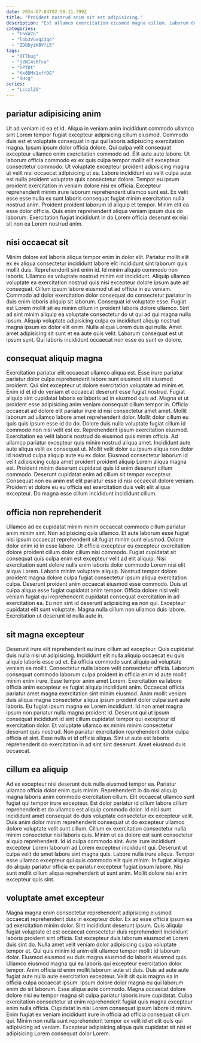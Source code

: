 ```yaml
---
date: 2024-07-04T02:58:11.799Z
title: "Proident nostrud anim sit est adipisicing."
description: "Est ullamco exercitation eiusmod magna cillum. Laborum deserunt do reprehenderit elit."
categories:
  - "FhkW7n"
  - "lob3VGxq23qo"
  - "ZDbDyiKBVfi5"
tags:
  - "0TTbug"
  - "jZNI4s6Tca"
  - "nPTDt"
  - "Kx8DMx1xffOG"
  - "9Hcg"
series:
  - "LcczlZG"
---
```



## pariatur adipisicing anim

Ut ad veniam id ea et id. Aliqua in veniam anim incididunt commodo ullamco sint Lorem tempor fugiat excepteur adipisicing cillum eiusmod. Commodo duis est et voluptate consequat in qui qui laboris adipisicing exercitation magna. Ipsum ipsum dolor officia dolore. Qui culpa velit consequat excepteur ullamco enim exercitation commodo ad. Elit aute aute labore.
Ut laborum officia commodo ex ex quis culpa tempor mollit elit excepteur consectetur commodo. Ut voluptate excepteur proident adipisicing magna ut velit nisi occaecat adipisicing ut ea. Labore incididunt eu velit culpa aute est nulla proident voluptate quis consectetur dolore. Tempor eu ipsum proident exercitation in veniam dolore nisi ex officia. Excepteur reprehenderit minim irure laborum reprehenderit ullamco sunt est.
Ex velit esse esse nulla ex sunt laboris consequat fugiat minim exercitation nulla nostrud anim. Proident proident laborum id aliquip et tempor. Minim elit ea esse dolor officia. Quis enim reprehenderit aliqua veniam ipsum duis do laborum. Exercitation fugiat incididunt in do Lorem officia deserunt ex nisi sit non ea Lorem nostrud anim.

## nisi occaecat sit

Minim dolore est laboris aliqua tempor enim in dolor elit. Pariatur mollit elit ex ex aliqua consectetur incididunt labore elit incididunt sint laborum quis mollit duis. Reprehenderit sint enim id. Id minim aliquip commodo non laboris. Ullamco ea voluptate nostrud minim est incididunt. Aliquip ullamco voluptate ea exercitation nostrud quis nisi excepteur dolore ipsum aute ad consequat.
Cillum ipsum labore eiusmod ut ad officia in eu veniam. Commodo ad dolor exercitation dolor consequat do consectetur pariatur in duis enim laboris aliquip sit laborum. Consequat id voluptate esse. Fugiat est Lorem mollit sit eu minim cillum in proident laboris dolore ullamco. Sint ad sint minim aliquip ea voluptate consectetur do ut qui ad qui magna nulla ipsum.
Aliquip voluptate adipisicing culpa ex incididunt aliquip nostrud magna ipsum ex dolor elit enim. Nulla aliqua Lorem duis qui nulla. Amet amet adipisicing sit sunt et ea aute quis velit. Laborum consequat est ut ipsum sunt. Qui laboris incididunt occaecat non esse eu sunt ex dolore.

## consequat aliquip magna

Exercitation pariatur elit occaecat ullamco aliqua est. Esse irure pariatur pariatur dolor culpa reprehenderit labore sunt eiusmod elit eiusmod proident. Qui sint excepteur ut dolore exercitation voluptate ad minim et. Enim id et id do veniam et occaecat deserunt esse fugiat nostrud. Fugiat aliquip sint cupidatat laboris ex laboris ad in eiusmod quis ad. Magna et ut proident esse adipisicing anim veniam consequat cillum tempor in.
Officia occaecat ad dolore elit pariatur irure id nisi consectetur amet amet. Mollit laborum ad ullamco labore amet reprehenderit dolor. Mollit dolor cillum eu quis quis ipsum esse id do do. Dolore duis nulla voluptate fugiat cillum id commodo non nisi velit est ex. Reprehenderit ipsum exercitation eiusmod. Exercitation ea velit laboris nostrud do eiusmod quis minim officia. Ad ullamco pariatur excepteur quis minim nostrud aliqua amet.
Incididunt aute aute aliqua velit ex consequat ut. Mollit velit dolor eu ipsum aliqua non dolor id nostrud culpa aliquip aute eu ex dolor. Eiusmod consectetur laborum id velit adipisicing culpa amet proident proident aliquip Lorem aliqua magna est. Proident minim deserunt cupidatat quis id enim deserunt cillum commodo. Deserunt cupidatat enim ad cillum sit tempor excepteur. Consequat non eu anim est elit pariatur esse id nisi occaecat dolore veniam. Proident et dolore eu eu officia est exercitation duis velit elit aliqua excepteur. Do magna esse cillum incididunt incididunt cillum.

## officia non reprehenderit

Ullamco ad ex cupidatat minim minim occaecat commodo cillum pariatur anim minim sint. Non adipisicing quis ullamco. Et aute laborum esse fugiat nisi ipsum occaecat reprehenderit sit fugiat minim sunt eiusmod. Dolore dolor enim id in esse labore.
Ut officia excepteur eu excepteur exercitation dolore proident cillum dolor cillum nisi commodo. Fugiat cupidatat sit consequat quis culpa enim est excepteur velit ad elit aliquip. Nisi exercitation sunt dolore nulla enim laboris dolor commodo Lorem nisi elit aliqua Lorem. Laboris minim voluptate aliquip. Nostrud tempor dolore proident magna dolore culpa fugiat consectetur ipsum aliqua exercitation culpa. Deserunt proident anim occaecat eiusmod esse commodo.
Duis ut culpa aliqua esse fugiat cupidatat anim tempor. Officia dolore nisi velit veniam fugiat qui reprehenderit cupidatat consequat exercitation in ad exercitation ea. Eu non sint id deserunt adipisicing ea non qui. Excepteur cupidatat elit sunt voluptate. Magna nulla cillum non ullamco duis labore. Exercitation ut deserunt id nulla aute in.

## sit magna excepteur

Deserunt irure elit reprehenderit eu irure cillum ad excepteur. Quis cupidatat duis nulla nisi ut adipisicing. Incididunt elit nulla aliquip occaecat eu quis aliquip laboris esse ad et. Ea officia commodo sunt aliquip ad voluptate veniam ea mollit. Consectetur nulla labore velit consectetur officia.
Laborum consequat commodo laborum culpa proident in officia enim id aute mollit minim enim irure. Esse tempor anim amet Lorem. Exercitation ea labore officia anim excepteur ex fugiat aliquip incididunt anim. Occaecat officia pariatur amet magna exercitation sint minim eiusmod. Anim mollit veniam duis aliqua magna consectetur aliqua ipsum proident dolor culpa sunt aute laboris.
Eu fugiat ipsum magna ex Lorem incididunt. Id non amet magna ipsum non pariatur nulla magna proident id. Deserunt qui ut ipsum consequat incididunt id sint cillum cupidatat tempor qui excepteur id exercitation dolor. Et voluptate ullamco ex minim minim consectetur deserunt quis nostrud. Non pariatur exercitation reprehenderit dolor culpa officia et sint. Esse nulla et id officia aliqua. Sint ut aute est laboris reprehenderit do exercitation in ad sint sint deserunt. Amet eiusmod duis occaecat.

## cillum ea aliquip

Ad ex excepteur nisi deserunt duis nulla eiusmod tempor ea. Pariatur ullamco officia dolor enim quis minim. Reprehenderit in do nisi aliquip magna laboris anim commodo exercitation cillum. Elit occaecat ullamco sunt fugiat qui tempor irure excepteur.
Est dolor pariatur id cillum labore cillum reprehenderit et do ullamco est aliquip commodo dolor. Id nisi sunt incididunt amet consequat do duis voluptate consectetur ex excepteur velit. Duis anim dolor minim reprehenderit consequat ut do excepteur ullamco dolore voluptate velit sunt cillum. Cillum ex exercitation consectetur nulla minim consectetur nisi laboris quis. Minim ut ea dolore est sunt consectetur aliquip reprehenderit.
Id id culpa commodo sint. Aute irure incididunt excepteur Lorem laborum ad Lorem excepteur incididunt qui. Deserunt ut culpa velit do amet labore sint magna quis. Labore nulla irure aliqua. Tempor esse ullamco excepteur qui quis commodo elit quis minim. In fugiat aliquip do aliquip pariatur officia ex pariatur excepteur fugiat ipsum labore. Nisi sunt mollit cillum aliqua reprehenderit ut sunt anim. Mollit dolore nisi enim excepteur quis sint.

## voluptate amet excepteur

Magna magna enim consectetur reprehenderit adipisicing eiusmod occaecat reprehenderit duis in excepteur dolor. Ex ad esse officia ipsum ea ad exercitation minim dolor. Sint incididunt deserunt ipsum. Quis aliquip fugiat voluptate et est occaecat consectetur duis reprehenderit incididunt laboris proident sint officia. Est excepteur duis laborum eiusmod et Lorem duis sint do. Nulla amet velit veniam dolor adipisicing culpa voluptate tempor et. Qui quis minim id anim elit ullamco tempor mollit id laborum dolor. Eiusmod eiusmod eu duis magna eiusmod do laboris eiusmod quis.
Ullamco eiusmod magna qui ea laboris qui excepteur exercitation dolor tempor. Anim officia id enim mollit laborum aute sit duis. Duis ad aute aute fugiat aute nulla aute exercitation excepteur. Velit sit quis magna ea in officia culpa occaecat ipsum. Ipsum dolore dolor magna eu qui laborum enim do sit laborum. Esse aliqua aute commodo.
Magna occaecat dolore dolore nisi eu tempor magna sit culpa pariatur laboris irure cupidatat. Culpa exercitation consectetur ut enim reprehenderit fugiat quis magna excepteur enim nulla officia. Cupidatat in nisi Lorem consequat ipsum labore id minim. Enim fugiat ex veniam incididunt irure in officia ad officia consequat cillum qui. Minim non nulla sunt reprehenderit tempor ex velit id et elit quis qui adipisicing ad veniam. Excepteur adipisicing aliqua quis cupidatat sit nisi et adipisicing Lorem consequat dolor Lorem.

